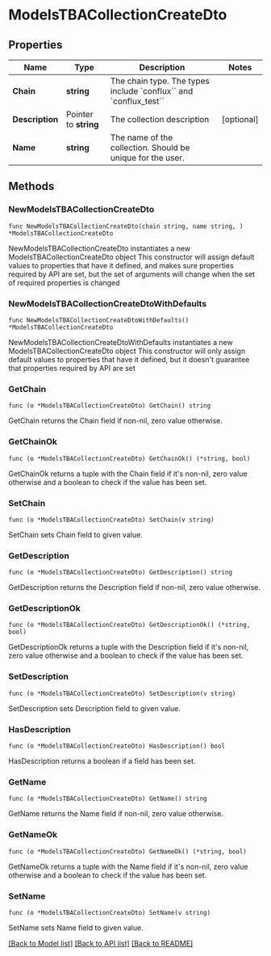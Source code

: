 # ModelsTBACollectionCreateDto

## Properties

Name | Type | Description | Notes
------------ | ------------- | ------------- | -------------
**Chain** | **string** | The chain type. The types include &#x60;conflux&#x60;&#x60; and &#x60;conflux_test&#x60;&#x60; | 
**Description** | Pointer to **string** | The collection description | [optional] 
**Name** | **string** | The name of the collection. Should be unique for the user. | 

## Methods

### NewModelsTBACollectionCreateDto

`func NewModelsTBACollectionCreateDto(chain string, name string, ) *ModelsTBACollectionCreateDto`

NewModelsTBACollectionCreateDto instantiates a new ModelsTBACollectionCreateDto object
This constructor will assign default values to properties that have it defined,
and makes sure properties required by API are set, but the set of arguments
will change when the set of required properties is changed

### NewModelsTBACollectionCreateDtoWithDefaults

`func NewModelsTBACollectionCreateDtoWithDefaults() *ModelsTBACollectionCreateDto`

NewModelsTBACollectionCreateDtoWithDefaults instantiates a new ModelsTBACollectionCreateDto object
This constructor will only assign default values to properties that have it defined,
but it doesn't guarantee that properties required by API are set

### GetChain

`func (o *ModelsTBACollectionCreateDto) GetChain() string`

GetChain returns the Chain field if non-nil, zero value otherwise.

### GetChainOk

`func (o *ModelsTBACollectionCreateDto) GetChainOk() (*string, bool)`

GetChainOk returns a tuple with the Chain field if it's non-nil, zero value otherwise
and a boolean to check if the value has been set.

### SetChain

`func (o *ModelsTBACollectionCreateDto) SetChain(v string)`

SetChain sets Chain field to given value.


### GetDescription

`func (o *ModelsTBACollectionCreateDto) GetDescription() string`

GetDescription returns the Description field if non-nil, zero value otherwise.

### GetDescriptionOk

`func (o *ModelsTBACollectionCreateDto) GetDescriptionOk() (*string, bool)`

GetDescriptionOk returns a tuple with the Description field if it's non-nil, zero value otherwise
and a boolean to check if the value has been set.

### SetDescription

`func (o *ModelsTBACollectionCreateDto) SetDescription(v string)`

SetDescription sets Description field to given value.

### HasDescription

`func (o *ModelsTBACollectionCreateDto) HasDescription() bool`

HasDescription returns a boolean if a field has been set.

### GetName

`func (o *ModelsTBACollectionCreateDto) GetName() string`

GetName returns the Name field if non-nil, zero value otherwise.

### GetNameOk

`func (o *ModelsTBACollectionCreateDto) GetNameOk() (*string, bool)`

GetNameOk returns a tuple with the Name field if it's non-nil, zero value otherwise
and a boolean to check if the value has been set.

### SetName

`func (o *ModelsTBACollectionCreateDto) SetName(v string)`

SetName sets Name field to given value.



[[Back to Model list]](../README.md#documentation-for-models) [[Back to API list]](../README.md#documentation-for-api-endpoints) [[Back to README]](../README.md)


